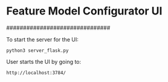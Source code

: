 # Feature Model Configurator UI
###############################


To start the server for the UI:
```
python3 server_flask.py
```

User starts the UI by going to:
```
http://localhost:3784/
```

